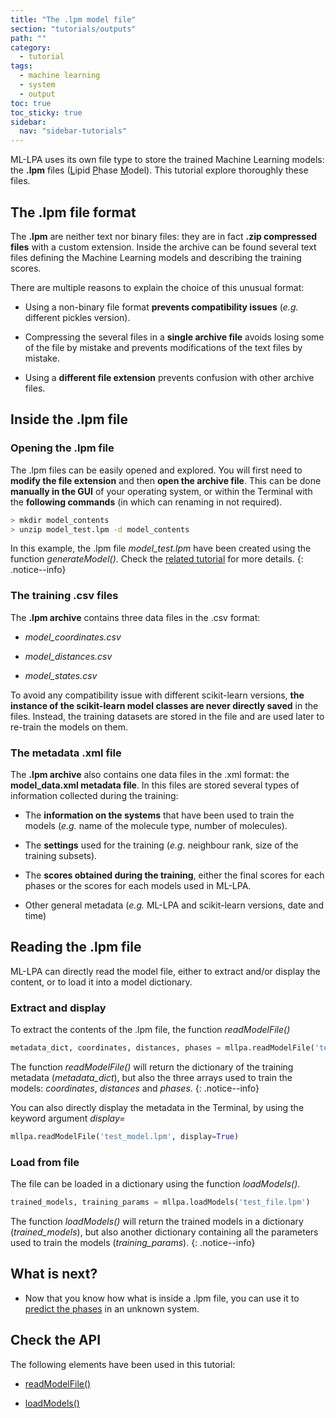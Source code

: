 ```yaml
---
title: "The .lpm model file"
section: "tutorials/outputs"
path: ""
category:
  - tutorial
tags:
  - machine learning
  - system
  - output
toc: true
toc_sticky: true
sidebar:
  nav: "sidebar-tutorials"
---
```


ML-LPA uses its own file type to store the trained Machine Learning models:
the **.lpm** files (<ins>L</ins>ipid <ins>P</ins>hase <ins>M</ins>odel).
This tutorial explore thoroughly these files.

## The .lpm file format

The **.lpm** are neither text nor binary files: they are in fact **.zip compressed files**
with a custom extension. Inside the archive can be found several text files defining the Machine Learning
models and describing the training scores.

There are multiple reasons to explain the choice of this unusual format:

* Using a non-binary file format **prevents compatibility issues** (*e.g.* different pickles version).

* Compressing the several files in a **single archive file** avoids losing some of the file
by mistake and prevents modifications of the text files by mistake.

* Using a **different file extension** prevents confusion with other archive files.

## Inside the .lpm file

### Opening the .lpm file

The .lpm files can be easily opened and explored. You will first need to **modify the file extension** and
then **open the archive file**. This can be done **manually in the GUI** of your operating system, or within the
Terminal with the **following commands** (in which can renaming in not required).

```sh
> mkdir model_contents
> unzip model_test.lpm -d model_contents
```

In this example, the .lpm file *model_test.lpm* have been created using the function
*generateModel()*. Check the [related tutorial](/mllpa/documentation/tutorials/phase-prediction/1-training/#generate-the-model-files) for more details.
{: .notice--info}


### The training .csv files

The **.lpm archive** contains three data files in the .csv format:

* *model_coordinates.csv*

* *model_distances.csv*

* *model_states.csv*

To avoid any compatibility issue with different scikit-learn versions,
**the instance of the scikit-learn model classes are never directly saved** in the files.
Instead, the training datasets are stored in the file and are used later to re-train the models
on them.

### The metadata .xml file

The **.lpm archive** also contains one data files in the .xml format: the **model_data.xml metadata file**.
In this files are stored several types of information collected during the training:

* The **information on the systems** that have been used to train the models (*e.g.* name of the molecule type,
  number of molecules).

* The **settings** used for the training (*e.g.* neighbour rank, size of the training subsets).

* The **scores obtained during the training**, either the final scores for each phases or the scores for each models used in ML-LPA.

* Other general metadata (*e.g.* ML-LPA and scikit-learn versions, date and time)

## Reading the .lpm file

ML-LPA can directly read the model file, either to extract and/or display the content,
or to load it into a model dictionary.

### Extract and display

To extract the contents of the .lpm file, the function *readModelFile()*

```python
metadata_dict, coordinates, distances, phases = mllpa.readModelFile('test_model.lpm', train_sets=True)
```

The function *readModelFile()* will return the dictionary of the training metadata
(*metadata_dict*), but also the three arrays used to train the models:
*coordinates*, *distances* and *phases*.
{: .notice--info}

You can also directly display the metadata in the Terminal, by using the
keyword argument *display=*

```python
mllpa.readModelFile('test_model.lpm', display=True)
```

### Load from file

The file can be loaded in a dictionary using the function *loadModels()*.

```python
trained_models, training_params = mllpa.loadModels('test_file.lpm')
```

The function *loadModels()* will return the trained models in a dictionary
(*trained_models*), but also another dictionary containing all the parameters used
to train the models (*training_params*).
{: .notice--info}

## What is next?

* Now that you know how what is inside a .lpm file, you can use it to [predict the phases](/mllpa/documentation/tutorials/phase-prediction/3-ml-prediction/) in an unknown system.

## Check the API

The following elements have been used in this tutorial:

* [readModelFile()](/mllpa/documentation/api/advanced/readmodelfile/)

* [loadModels()](/mllpa/documentation/api/advanced/loadmodels/)
